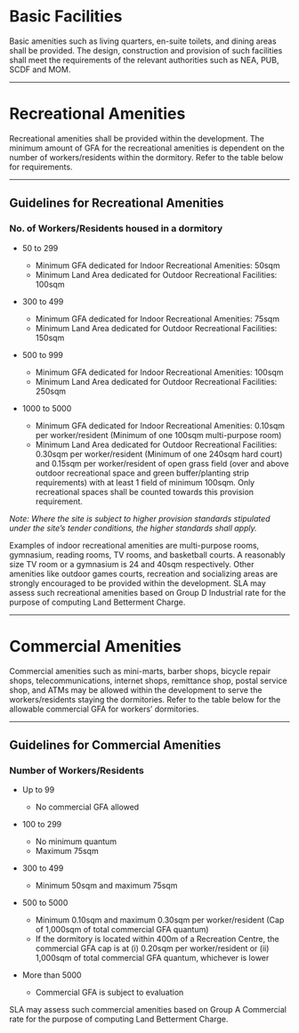 # Basic Facilities

Basic amenities such as living quarters, en-suite toilets, and dining areas shall be provided. The design, construction and provision of such facilities shall meet the requirements of the relevant authorities such as NEA, PUB, SCDF and MOM.

---

# Recreational Amenities

Recreational amenities shall be provided within the development. The minimum amount of GFA for the recreational amenities is dependent on the number of workers/residents within the dormitory. Refer to the table below for requirements.

---

## Guidelines for Recreational Amenities

### No. of Workers/Residents housed in a dormitory

- 50 to 299
  - Minimum GFA dedicated for Indoor Recreational Amenities: 50sqm
  - Minimum Land Area dedicated for Outdoor Recreational Facilities: 100sqm

- 300 to 499
  - Minimum GFA dedicated for Indoor Recreational Amenities: 75sqm
  - Minimum Land Area dedicated for Outdoor Recreational Facilities: 150sqm

- 500 to 999
  - Minimum GFA dedicated for Indoor Recreational Amenities: 100sqm
  - Minimum Land Area dedicated for Outdoor Recreational Facilities: 250sqm

- 1000 to 5000
  - Minimum GFA dedicated for Indoor Recreational Amenities: 0.10sqm per worker/resident (Minimum of one 100sqm multi-purpose room)
  - Minimum Land Area dedicated for Outdoor Recreational Facilities: 0.30sqm per worker/resident (Minimum of one 240sqm hard court) and 0.15sqm per worker/resident of open grass field (over and above outdoor recreational space and green buffer/planting strip requirements) with at least 1 field of minimum 100sqm. Only recreational spaces shall be counted towards this provision requirement.

*Note: Where the site is subject to higher provision standards stipulated under the site’s tender conditions, the higher standards shall apply.*

Examples of indoor recreational amenities are multi-purpose rooms, gymnasium, reading rooms, TV rooms, and basketball courts. A reasonably size TV room or a gymnasium is 24 and 40sqm respectively. Other amenities like outdoor games courts, recreation and socializing areas are strongly encouraged to be provided within the development. SLA may assess such recreational amenities based on Group D Industrial rate for the purpose of computing Land Betterment Charge.

---

# Commercial Amenities

Commercial amenities such as mini-marts, barber shops, bicycle repair shops, telecommunications, internet shops, remittance shop, postal service shop, and ATMs may be allowed within the development to serve the workers/residents staying the dormitories. Refer to the table below for the allowable commercial GFA for workers’ dormitories.

---

## Guidelines for Commercial Amenities

### Number of Workers/Residents

- Up to 99
  - No commercial GFA allowed

- 100 to 299
  - No minimum quantum
  - Maximum 75sqm

- 300 to 499
  - Minimum 50sqm and maximum 75sqm

- 500 to 5000
  - Minimum 0.10sqm and maximum 0.30sqm per worker/resident (Cap of 1,000sqm of total commercial GFA quantum)
  - If the dormitory is located within 400m of a Recreation Centre, the commercial GFA cap is at (i) 0.20sqm per worker/resident or (ii) 1,000sqm of total commercial GFA quantum, whichever is lower

- More than 5000
  - Commercial GFA is subject to evaluation

SLA may assess such commercial amenities based on Group A Commercial rate for the purpose of computing Land Betterment Charge.
